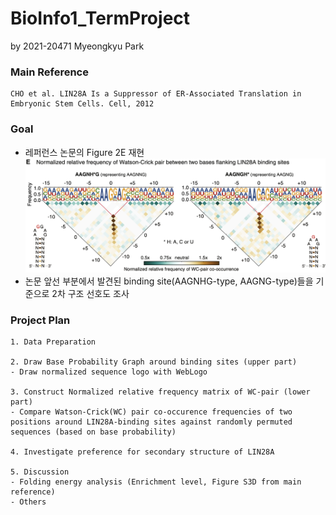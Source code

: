 # BioInfo1_TermProject
by 2021-20471 Myeongkyu Park

### Main Reference
	CHO et al. LIN28A Is a Suppressor of ER-Associated Translation in Embryonic Stem Cells. Cell, 2012

### Goal
* 레퍼런스 논문의 Figure 2E 재현
![](Figure2E.png)
* 논문 앞선 부분에서 발견된 binding site(AAGNHG-type, AAGNG-type)들을 기준으로 2차 구조 선호도 조사

### Project Plan
	1. Data Preparation

	2. Draw Base Probability Graph around binding sites (upper part)
	- Draw normalized sequence logo with WebLogo

	3. Construct Normalized relative frequency matrix of WC-pair (lower part)
	- Compare Watson-Crick(WC) pair co-occurence frequencies of two positions around LIN28A-binding sites against randomly permuted sequences (based on base probability)

	4. Investigate preference for secondary structure of LIN28A

	5. Discussion
	- Folding energy analysis (Enrichment level, Figure S3D from main reference)
	- Others